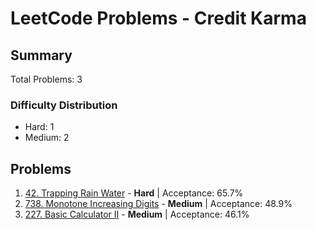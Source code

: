 # LeetCode Problems - Credit Karma

## Summary
Total Problems: 3

### Difficulty Distribution

- Hard: 1
- Medium: 2

## Problems

1. [42. Trapping Rain Water](https://leetcode.com/problems/trapping-rain-water/) - **Hard** | Acceptance: 65.7%
2. [738. Monotone Increasing Digits](https://leetcode.com/problems/monotone-increasing-digits/) - **Medium** | Acceptance: 48.9%
3. [227. Basic Calculator II](https://leetcode.com/problems/basic-calculator-ii/) - **Medium** | Acceptance: 46.1%